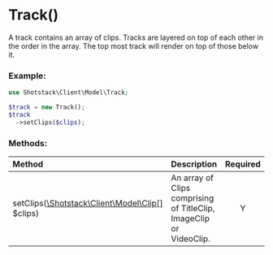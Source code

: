 # Track()

A track contains an array of clips. Tracks are layered on top of each other in the order in the array. The top most track will render on top of those below it.

### Example:

```php
use Shotstack\Client\Model\Track;

$track = new Track();
$track
  ->setClips($clips);
```

### Methods:

Method | Description | Required
:--- | :--- | :---: 
setClips([\Shotstack\Client\Model\Clip[]](Clip.md) $clips) | An array of Clips comprising of TitleClip, ImageClip or VideoClip. | Y
